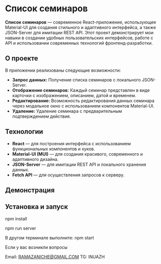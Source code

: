 # Список семинаров

**Список семинаров** — современное React-приложение, использующее Material-UI для создания стильного и адаптивного интерфейса, а также JSON-Server для имитации REST API. Этот проект демонстрирует мои навыки в создании удобных пользовательских интерфейсов, работе с API и использовании современных технологий фронтенд-разработки.

## О проекте

В приложении реализованы следующие возможности:
- **Запрос данных:** Получение списка семинаров с локального JSON-Server.
- **Отображение семинаров:** Каждый семинар представлен в виде карточки с изображением, описанием, датой и временем.
- **Редактирование:** Возможность редактирования данных семинара через модальное окно с использованием компонентов Material-UI.
- **Удаление:** Удаление семинара с предварительным подтверждением действия.

## Технологии

- **React** — для построения интерфейса с использованием функциональных компонентов и хуков.
- **Material-UI (MUI)** — для создания красивого, современного и адаптивного дизайна.
- **JSON-Server** — для имитации REST API и локального хранения данных.
- **Fetch API** — для осуществления запросов к серверу.

## Демонстрация



## Установка и запуск

npm install


npm run server


В другом терминале выполните:
npm start




Если у вас возникли вопросы

Email: RAMAZANICHE@GMAIL.COM
TG: INUAZH
